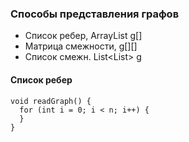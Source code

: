 ### Способы представления графов
- Cписок ребер, ArrayList<Integer> g[]
- Матрица смежности, g[][]
- Список смежн. List<List<Integer>> g


#### Список ребер


```
void readGraph() {
  for (int i = 0; i < n; i++) {
  }
}
```
